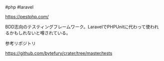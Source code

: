 #php #laravel 

https://pestphp.com/

BDD志向のテスティングフレームワーク。LaravelでPHPUnitに代わって使われるかもしれないと噂されている。

参考リポジトリ

https://github.com/bytefury/crater/tree/master/tests